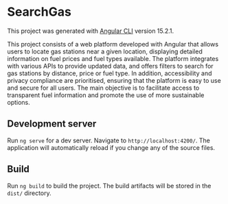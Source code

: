 # SearchGas

This project was generated with [Angular CLI](https://github.com/angular/angular-cli) version 15.2.1.

This project consists of a web platform developed with Angular that allows users to locate gas stations near a given location, displaying detailed information on fuel prices and fuel types available. The platform integrates with various APIs to provide updated data, and offers filters to search for gas stations by distance, price or fuel type. In addition, accessibility and privacy compliance are prioritised, ensuring that the platform is easy to use and secure for all users. The main objective is to facilitate access to transparent fuel information and promote the use of more sustainable options.

## Development server

Run `ng serve` for a dev server. Navigate to `http://localhost:4200/`. The application will automatically reload if you change any of the source files.

## Build

Run `ng build` to build the project. The build artifacts will be stored in the `dist/` directory.



